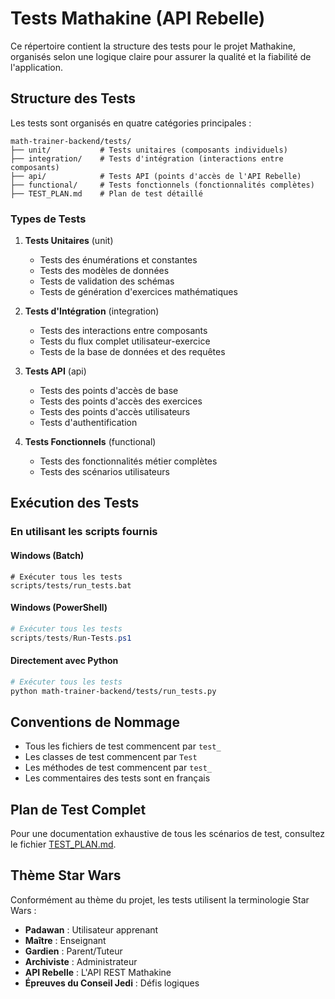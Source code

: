 # Tests Mathakine (API Rebelle)

Ce répertoire contient la structure des tests pour le projet Mathakine, organisés selon une logique claire pour assurer la qualité et la fiabilité de l'application.

## Structure des Tests

Les tests sont organisés en quatre catégories principales :

```
math-trainer-backend/tests/
├── unit/           # Tests unitaires (composants individuels)
├── integration/    # Tests d'intégration (interactions entre composants)
├── api/            # Tests API (points d'accès de l'API Rebelle)
├── functional/     # Tests fonctionnels (fonctionnalités complètes)
├── TEST_PLAN.md    # Plan de test détaillé
```

### Types de Tests

1. **Tests Unitaires** (unit)
   - Tests des énumérations et constantes
   - Tests des modèles de données
   - Tests de validation des schémas
   - Tests de génération d'exercices mathématiques

2. **Tests d'Intégration** (integration)
   - Tests des interactions entre composants
   - Tests du flux complet utilisateur-exercice
   - Tests de la base de données et des requêtes

3. **Tests API** (api)
   - Tests des points d'accès de base
   - Tests des points d'accès des exercices
   - Tests des points d'accès utilisateurs
   - Tests d'authentification

4. **Tests Fonctionnels** (functional)
   - Tests des fonctionnalités métier complètes
   - Tests des scénarios utilisateurs

## Exécution des Tests

### En utilisant les scripts fournis

#### Windows (Batch)

```batch
# Exécuter tous les tests
scripts/tests/run_tests.bat
```

#### Windows (PowerShell)

```powershell
# Exécuter tous les tests
scripts/tests/Run-Tests.ps1
```

#### Directement avec Python

```bash
# Exécuter tous les tests
python math-trainer-backend/tests/run_tests.py
```

## Conventions de Nommage

- Tous les fichiers de test commencent par `test_`
- Les classes de test commencent par `Test`
- Les méthodes de test commencent par `test_`
- Les commentaires des tests sont en français

## Plan de Test Complet

Pour une documentation exhaustive de tous les scénarios de test, consultez le fichier [TEST_PLAN.md](TEST_PLAN.md).

## Thème Star Wars

Conformément au thème du projet, les tests utilisent la terminologie Star Wars :
- **Padawan** : Utilisateur apprenant
- **Maître** : Enseignant
- **Gardien** : Parent/Tuteur
- **Archiviste** : Administrateur
- **API Rebelle** : L'API REST Mathakine
- **Épreuves du Conseil Jedi** : Défis logiques 